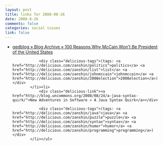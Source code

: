```yaml
--- 
layout: post
title: links for 2008-08-26
date: 2008-8-26
comments: false
categories: social issues
link: false
---
```

<ul class="delicious"><li>
                <div class="delicious-link"><a href="http://gedblog.com/2008/08/25/100-reasons-why-mccain-wont-be-president-of-the-united-states/">gedblog  » Blog Archive   » 100 Reasons Why McCain Won’t Be President of the United States</a></div>
                
                <div class="delicious-tags">(tags: <a href="http://delicious.com/zanshin/politics">politics</a> <a href="http://delicious.com/zanshin/list">list</a> <a href="http://delicious.com/zanshin/johnmccain">johnmccain</a> <a href="http://delicious.com/zanshin/2008election">2008election</a>)</div>
            </li><li>
                <div class="delicious-link"><a href="http://blog.uncommons.org/2008/08/24/a-java-syntax-quirk/">New Adventures in Software » A Java Syntax Quirk</a></div>
                
                <div class="delicious-tags">(tags: <a href="http://delicious.com/zanshin/java">java</a> <a href="http://delicious.com/zanshin/puzzle">puzzle</a> <a href="http://delicious.com/zanshin/syntax">syntax</a> <a href="http://delicious.com/zanshin/humor">humor</a> <a href="http://delicious.com/zanshin/programming">programming</a>)</div>
            </li></ul>

